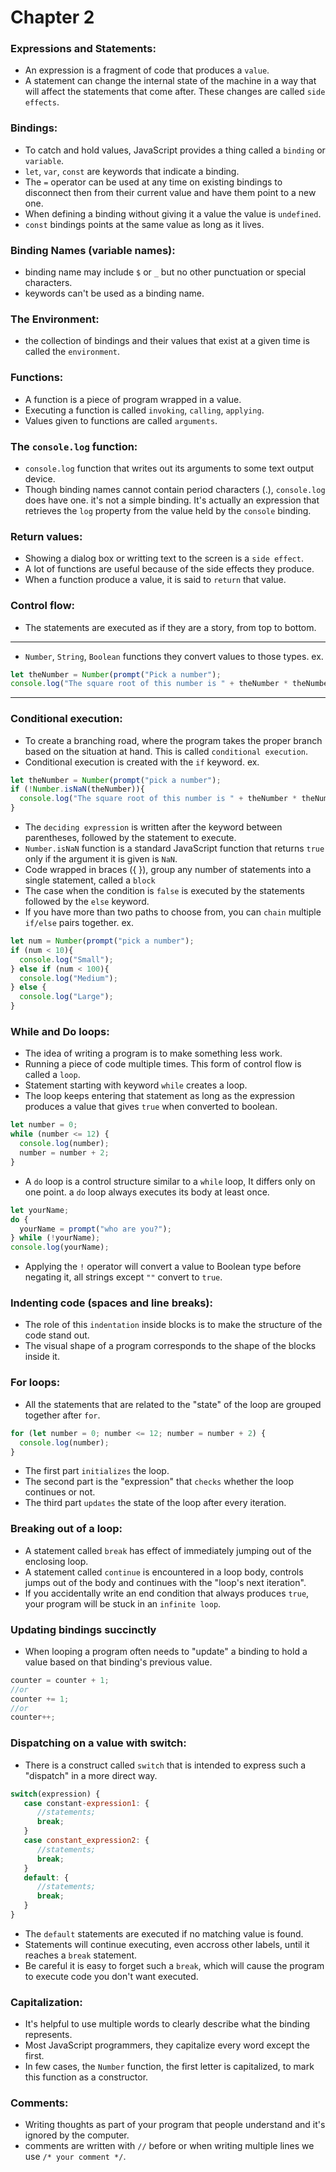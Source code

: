 # Chapter 2
### Expressions and Statements:
- An expression is a fragment of code that produces a `value`.
- A statement can change the internal state of the machine in a way that will affect the statements that come after. These changes are called `side effects`.

### Bindings:
- To catch and hold values, JavaScript provides a thing called a `binding` or `variable`.
- `let`, `var`, `const` are keywords that indicate a binding.
- The `=` operator can be used at any time on existing bindings to disconnect then from their current value and have them point to a new one.
- When defining a binding without giving it a value the value is `undefined`.
- `const` bindings points at the same value as long as it lives.

### Binding Names (variable names):
- binding name may include `$` or `_` but no other punctuation or special characters.
- keywords can't be used as a binding name.

### The Environment:
- the collection of bindings and their values that exist at a given time is called the `environment`.

### Functions:
- A function is a piece of program wrapped in a value.
- Executing a function is called `invoking`, `calling`, `applying`.
- Values given to functions are called `arguments`.

### The `console.log` function:
- `console.log` function that writes out its arguments to some text output device.
- Though binding names cannot contain period characters (.), `console.log` does have one. it's not a simple binding. It's actually an expression that retrieves the `log` property from the value held by the `console` binding.

### Return values:
- Showing a dialog box or writting text to the screen is a `side effect`.
- A lot of functions are useful because of the side effects they produce.
- When a function produce a value, it is said to `return` that value.

### Control flow:
- The statements are executed as if they are a story, from top to bottom.
---
- `Number`, `String`, `Boolean` functions they convert values to those types.
ex.
```js
let theNumber = Number(prompt("Pick a number");
console.log("The square root of this number is " + theNumber * theNumber);
```
---
### Conditional execution:
- To create a branching road, where the program takes the proper branch based on the situation at hand. This is called `conditional execution`.
- Conditional execution is created with the `if` keyword.
ex.
```js 
let theNumber = Number(prompt("pick a number");
if (!Number.isNaN(theNumber)){
  console.log("The square root of this number is " + theNumber * theNumber);
}
```
- The `deciding expression` is written after the keyword between parentheses, followed by the statement to execute.
- `Number.isNaN` function is a standard JavaScript function that returns `true` only if the argument it is given is `NaN`.
- Code wrapped in braces ({ }), group any number of statements into a single statement, called a `block`
- The case when the condition is `false` is executed by the statements followed by the `else` keyword.
- If you have more than two paths to choose from, you can `chain` multiple `if/else` pairs together.
ex.
```js
let num = Number(prompt("pick a number");
if (num < 10){
  console.log("Small");
} else if (num < 100){
  console.log("Medium");
} else {
  console.log("Large");
}
```

### While and Do loops:
- The idea of writing a program is to make something less work.
- Running a piece of code multiple times. This form of control flow is called a `loop`.
- Statement starting with keyword `while` creates a loop.
- The loop keeps entering that statement as long as the expression produces a value that gives `true` when converted to boolean.
```js
let number = 0;
while (number <= 12) {
  console.log(number);
  number = number + 2;
}
```
- A `do` loop is a control structure similar to a `while` loop, It differs only on one point. a `do` loop always executes its body at least once.
```js
let yourName;
do {
  yourName = prompt("who are you?");
} while (!yourName);
console.log(yourName);
```
- Applying the `!` operator will convert a value to Boolean type before negating it, all strings except `""` convert to `true`.

### Indenting code (spaces and line breaks):
- The role of this `indentation` inside blocks is to make the structure of the code stand out.
- The visual shape of a program corresponds to the shape of the blocks inside it.

### For loops:
- All the statements that are related to the "state" of the loop are grouped together after `for`.
```js
for (let number = 0; number <= 12; number = number + 2) {
  console.log(number);
}
```
- The first part `initializes` the loop.
- The second part is the "expression" that `checks` whether the loop continues or not.
- The third part `updates` the state of the loop after every iteration.

### Breaking out of a loop:
- A statement called `break` has effect of immediately jumping out of the enclosing loop.
- A statement called `continue` is encountered in a loop body, controls jumps out of the body and continues with the "loop's next iteration".
- If you accidentally write an end condition that always produces `true`, your program will be stuck in an `infinite loop`.

### Updating bindings succinctly
- When looping a program often needs to "update" a binding to hold a value based on that binding's previous value.
```js
counter = counter + 1;
//or
counter += 1;
//or
counter++;
```

### Dispatching on a value with switch:
- There is a construct called `switch` that is intended to express such a "dispatch" in a more direct way.
```js
switch(expression) { 
   case constant-expression1: { 
      //statements; 
      break; 
   } 
   case constant_expression2: { 
      //statements; 
      break; 
   } 
   default: { 
      //statements; 
      break; 
   } 
}
```
- The `default` statements are executed if no matching value is found.
- Statements will continue executing, even accross other labels, until it reaches a `break` statement.
- Be careful it is easy to forget such a `break`, which will cause the program to execute code you don't want executed.

### Capitalization:
- It's helpful to use multiple words to clearly describe what the binding represents.
- Most JavaScript programmers, they capitalize every word except the first.
- In few cases, the `Number` function, the first letter is capitalized, to mark this function as a constructor.

### Comments:
- Writing thoughts as part of your program that people understand and it's ignored by the computer.
- comments are written with `//` before or when writing multiple lines we use `/* your comment */`.
